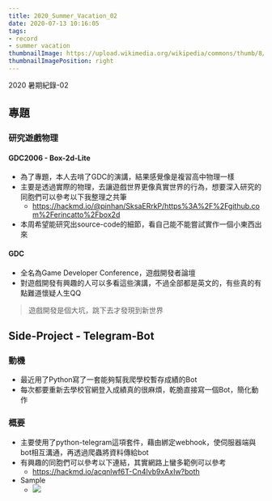 ```yaml
---
title: 2020_Summer_Vacation_02
date: 2020-07-13 10:16:05
tags:
- record
- summer vacation
thumbnailImage: https://upload.wikimedia.org/wikipedia/commons/thumb/8/83/Telegram_2019_Logo.svg/1200px-Telegram_2019_Logo.svg.png
thumbnailImagePosition: right
---
```


2020 暑期紀錄-02
<!-- excerpt -->
## 專題

### 研究遊戲物理

#### GDC2006 - Box-2d-Lite

- 為了專題，本人去啃了GDC的演講，結果感覺像是複習高中物理一樣
- 主要是透過實際的物理，去讓遊戲世界更像真實世界的行為，想要深入研究的同胞們可以參考以下我整理之共筆
    - https://hackmd.io/@pinhan/SksaERrkP/https%3A%2F%2Fgithub.com%2Ferincatto%2Fbox2d
- 本周希望能研究出source-code的細節，看自己能不能嘗試實作一個小東西出來

#### GDC

- 全名為Game Developer Conference，遊戲開發者論壇
- 對遊戲開發有興趣的人可以多看這些演講，不過全部都是英文的，有些真的有點難道懷疑人生QQ

> 遊戲開發是個大坑，跳下去才發現到新世界

## Side-Project - Telegram-Bot

### 動機

- 最近用了Python寫了一套能夠幫我爬學校暫存成績的Bot
- 每次都要重新去學校官網登入成績真的很麻煩，乾脆直接寫一個Bot，簡化動作

### 概要

- 主要使用了python-telegram這項套件，藉由綁定webhook，使伺服器端與bot相互溝通，再透過爬蟲將資料傳給bot
- 有興趣的同胞們可以參考以下連結，其實網路上蠻多範例可以參考
    - https://hackmd.io/acqnlwf6T-Cn4lvb9xAxIw?both
- Sample
    - ![](https://i.imgur.com/lBY6Sbl.png)